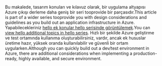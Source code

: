 <span data-ttu-id="874eb-101">Bu makalede, tasarım konuları ve kılavuz olarak, bir uygulama altyapısı Azure çıkışı derleme daha geniş bir seri tooprovide bir parçasıdır.</span><span class="sxs-lookup"><span data-stu-id="874eb-101">This article is part of a wider series tooprovide you with design considerations and guidelines as you build out an application infrastructure in Azure.</span></span> <span data-ttu-id="874eb-102">Yapabilecekleriniz [hello ek konular hello serisinde görüntülemek](#next-steps).</span><span class="sxs-lookup"><span data-stu-id="874eb-102">You can [view hello additional topics in hello series](#next-steps).</span></span> <span data-ttu-id="874eb-103">Hızlı bir şekilde Azure geliştirme ve test ortamında kullanıma oluşturabilirsiniz, vardır, ancak ek hususlar üretime hazır, yüksek oranda kullanılabilir ve güvenli bir ortam uygularken.</span><span class="sxs-lookup"><span data-stu-id="874eb-103">Although you can quickly build out a dev/test environment in Azure, there are additional considerations when implementing a production-ready, highly available, and secure environment.</span></span>

